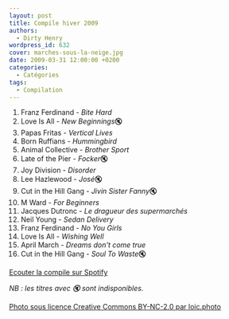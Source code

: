 ```yaml
---
layout: post
title: Compile hiver 2009
authors:
  - Dirty Henry
wordpress_id: 632
cover: marches-sous-la-neige.jpg
date: 2009-03-31 12:00:00 +0200
categories:
  - Catégories
tags:
  - Compilation
---
```


1. Franz Ferdinand - _Bite Hard_
1. Love Is All - *New Beginnings*🔇
1. Papas Fritas - _Vertical Lives_
1. Born Ruffians - _Hummingbird_
1. Animal Collective - _Brother Sport_
1. Late of the Pier - *Focker*🔇
1. Joy Division - _Disorder_
1. Lee Hazlewood - *José*🔇
1. Cut in the Hill Gang - *Jivin Sister Fanny*🔇
1. M Ward - _For Beginners_
1. Jacques Dutronc - _Le dragueur des supermarchés_
1. Neil Young - _Sedan Delivery_
1. Franz Ferdinand - _No You Girls_
1. Love Is All - _Wishing Well_
1. April March - _Dreams don't come true_
1. Cut in the Hill Gang - *Soul To Waste*🔇

[Ecouter la compile sur Spotify](http://open.spotify.com/user/dirtyhenry/playlist/2iBmiHjm2ZKYQv3GV20Z2w)

_NB : les titres avec 🔇 sont indisponibles._

[Photo sous licence Creative Commons BY-NC-2.0 par loic.photo](http://www.flickr.com/photos/loic-photo/4216042174/)
